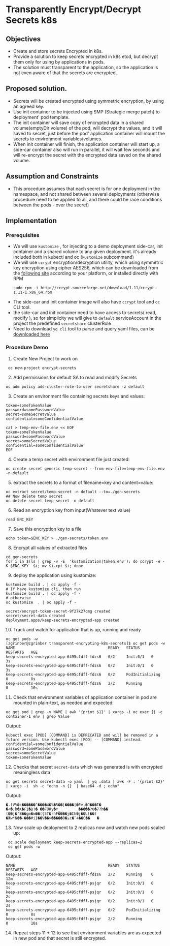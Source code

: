 # Transparently Encrypt/Decrypt Secrets k8s

## Objectives
 - Create and store secrets Encrypted in k8s.
 - Provide a solution to keep secrets encrypted in k8s etcd, but decrypt them only for using by applications in pods.
 - The solution must transparent to the application, so the application is not even aware of  that the secrets are encrypted.


## Proposed solution.
 - Secrets will be created encrypted using symmetric encryption, by using an agreed key. 
 - Use init container to be injected using SMP (Strategic merge patch) to deployment' pod template.
 - The init container will save copy of encrypted data in a shared volume(emptyDir volume) of the pod, will decrypt the values, and it will saved to secret, just before the pod' application container will mount the secrets to environment variables/volumes.
 - When init container will finish, the  application container will start up, a side-car container also will run in parallel, it will wait few seconds and will re-encrypt the secret with the encrypted data saved on the shared volume.
  
 
## Assumption and Constraints

- This procedure assumes that each secret is for one deployment in the namespace, and not shared between several deployments (otherwise procedure need to be applied to all, and there could be race conditions between the pods - over the secret)

## Implementation

### Prerequisites 

- We will use `kustomize` , for injecting to a demo deployment side-car, init container and a shared volume to any given deployment.
  it's already included both in kubectl and oc (`kustomize` subcommand)
- We will use `ccrypt` encryption/decryption utility, which using symmetric key encryption using cipher AES256, which can be downloaded from the [following site](https://ccrypt.sourceforge.net/) according to your platform, or installed directly with RPM
  ```shell
  sudo rpm -i http://ccrypt.sourceforge.net/download/1.11/ccrypt-1.11-1.x86_64.rpm
  ```
- The side-car and init container image will also have `ccrypt` tool and `oc` CLI tool.
- the side-car and init container need to have access to secrets( read, modify ), so for simplicity we will give to `default` serviceAccount in the project the predefined `secretshare` clusterRole
- Need to download `yq cli` tool to parse and query yaml files, can be [downloaded here](https://github.com/mikefarah/yq/releases)

### Procedure Demo

1. Create New Project to work on
```shell
 oc new-project encrypt-secrets
```

2. Add permissions for default SA to read and modify Secrets 
```shell
oc adm policy add-cluster-role-to-user secretshare -z default
```
3. Create an environment file containing secrets keys and values: 
```properties
token=someTokenValue
password=somePasswordValue
secret=someSecretValue
confidential=someConfidentialValue
```

```shell
cat > temp-env-file.env << EOF
token=someTokenValue
password=somePasswordValue
secret=someSecretValue
confidential=someConfidentialValue
EOF
```

4. Create a temp secret with environment file just created:
```shell
oc create secret generic temp-secret --from-env-file=temp-env-file.env -n default
```

5. extract the secrets to a format of filename=key and content=value:
```shell
oc extract secret/temp-secret -n default --to=./gen-secrets
## Now delete temp secret
oc delete secret temp-secret -n default 
```
6. Read an encryption key from input(Whatever text value)
```shell
read ENC_KEY
```

7. Save this encryption key to a file
```shell
echo token=$ENC_KEY > ./gen-secrets/token.env
```

8. Encrypt all values of extracted files
```shell
cd gen-secrets
for i in $(ls | grep -v -E  'kustomization|token.env'); do ccrypt -e -K $ENC_KEY  $i; mv $i.cpt $i; done
```
9. deploy the application using kustomize:
```shell
kustomize build . | oc apply -f -
# If have kustomize cli, then run
kustomize build . | oc apply -f -
# otherwise
oc kustomize  . | oc apply -f -

secret/encrypt-token-secret-9f27k27cmg created
secret/secret-data created
deployment.apps/keep-secrets-encrypted-app created
```
10. Track and watch for application that is up, running and ready
```shell
oc get pods -w
[zgrinber@zgrinber transparent-encrypting-k8s-secrets]$ oc get pods -w
NAME                                         READY   STATUS     RESTARTS   AGE
keep-secrets-encrypted-app-6495cfdff-fdzs6   0/2     Init:0/1   0          3s
keep-secrets-encrypted-app-6495cfdff-fdzs6   0/2     Init:0/1   0          3s
keep-secrets-encrypted-app-6495cfdff-fdzs6   0/2     PodInitializing   0          8s
keep-secrets-encrypted-app-6495cfdff-fdzs6   2/2     Running           0          10s

```
11. Check that environment variables of application container in pod are mounted in plain-text, as needed and expected:
```shell
oc get pod | grep -v NAME | awk '{print $1}' | xargs -i oc exec {} -c container-1 env | grep Value
```
Output:
```shell
kubectl exec [POD] [COMMAND] is DEPRECATED and will be removed in a future version. Use kubectl exec [POD] -- [COMMAND] instead.
confidential=someConfidentialValue
password=somePasswordValue
secret=someSecretValue
token=someTokenValue
```
12. Checks that secret `secret-data` which was generated is with encrypted meaningless data
```shell
oc get secrets secret-data -o yaml  | yq .data | awk -F : '{print $2}' | xargs -i  sh -c "echo -n {}  | base64 -d ; echo" 
```
Output:
```shell
�.(V%�c������"����4�%�5��|����|�Ev,�J���I�
�<�;h�X�FI�B?� ��FǕRy�Y_        �����?O�7?h��
(��j�'B��gm�m��({5T�rhF����j�Ih�j��L[��)
�Ӂw*N��-���#i}��V��>�����ܫ�0c�`4��C��   �
```

13. Now scale up deployment to 2 replicas now and watch new pods scaled up:
```shell
 oc scale deployment keep-secrets-encrypted-app --replicas=2
 oc get pods -w 
```
Output:
```shell
NAME                                         READY   STATUS     RESTARTS   AGE
keep-secrets-encrypted-app-6495cfdff-fdzs6   2/2     Running    0          12m
keep-secrets-encrypted-app-6495cfdff-psjqr   0/2     Init:0/1   0          1s
keep-secrets-encrypted-app-6495cfdff-psjqr   0/2     Init:0/1   0          2s
keep-secrets-encrypted-app-6495cfdff-psjqr   0/2     Init:0/1   0          2s
keep-secrets-encrypted-app-6495cfdff-psjqr   0/2     PodInitializing   0          8s
keep-secrets-encrypted-app-6495cfdff-psjqr   2/2     Running           0          10s
```

14. Repeat steps 11 + 12 to see that environment variables are as expected in new pod and that secret is still encrypted.
